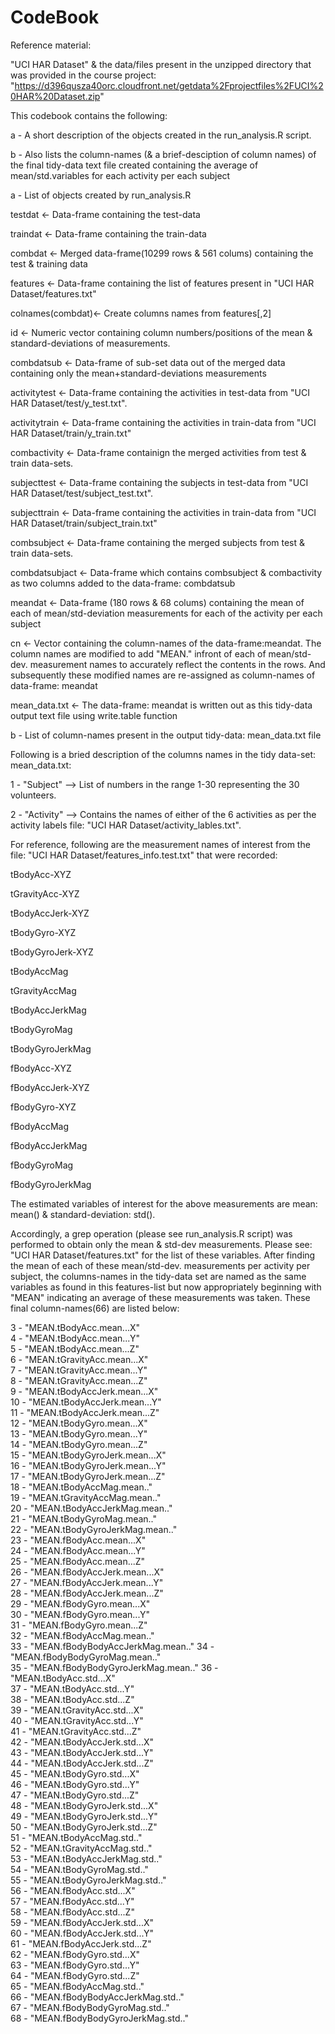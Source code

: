 CodeBook
==========

Reference material:
 
"UCI HAR Dataset" & the data/files present in the unzipped directory that was provided in the course project: "https://d396qusza40orc.cloudfront.net/getdata%2Fprojectfiles%2FUCI%20HAR%20Dataset.zip"

This codebook contains the following:

a - A short description of the objects created in the run_analysis.R script.
    
b - Also lists the column-names (& a brief-desciption of column names) of the final tidy-data text file created containing the average of mean/std.variables for each activity per each subject
    

a - List of objects created by run_analysis.R

testdat          <- Data-frame containing the test-data

traindat         <- Data-frame containing the train-data 

combdat          <- Merged data-frame(10299 rows & 561 colums) containing the test & training data

features         <- Data-frame containing the list of features present in "UCI HAR Dataset/features.txt"

colnames(combdat)<- Create columns names from features[,2] 

id               <- Numeric vector containing column numbers/positions of the mean & standard-deviations of measurements. 

combdatsub       <- Data-frame of sub-set data out of the merged data containing only the mean+standard-deviations measurements

activitytest     <- Data-frame containing the activities in test-data from "UCI HAR Dataset/test/y_test.txt".

activitytrain    <- Data-frame containing the activities in train-data from "UCI HAR Dataset/train/y_train.txt"

combactivity     <- Data-frame containign the merged activities from test & train data-sets. 

subjecttest      <- Data-frame containing the subjects in test-data from "UCI HAR Dataset/test/subject_test.txt".

subjecttrain     <- Data-frame containing the activities in train-data from "UCI HAR Dataset/train/subject_train.txt"

combsubject      <- Data-frame containing the merged subjects from test & train data-sets. 

combdatsubjact   <- Data-frame which contains combsubject & combactivity as two columns added to the data-frame: combdatsub

meandat          <- Data-frame (180 rows & 68 colums) containing the mean of each of mean/std-deviation measurements for each of the activity per each subject

cn               <- Vector containing the column-names of the data-frame:meandat. The column names are modified to add "MEAN." infront of each of mean/std-dev. measurement names to accurately reflect the contents in the rows. And subsequently these modified names are re-assigned as column-names of data-frame: meandat

mean_data.txt    <- The data-frame: meandat is written out as this tidy-data output text file using write.table function

b - List of column-names present in the output tidy-data: mean_data.txt file

Following is a bried description of the columns names in the tidy data-set: mean_data.txt: 

1 - "Subject"   --> List of numbers in the range 1-30 representing the 30 volunteers.                        

2 - "Activity"  --> Contains the names of either of the 6 activities as per the activity labels file:  "UCI HAR Dataset/activity_lables.txt".      

For reference, following are the measurement names of interest from the file: "UCI HAR Dataset/features_info.test.txt" that were recorded: 

tBodyAcc-XYZ

tGravityAcc-XYZ

tBodyAccJerk-XYZ

tBodyGyro-XYZ

tBodyGyroJerk-XYZ

tBodyAccMag

tGravityAccMag

tBodyAccJerkMag

tBodyGyroMag

tBodyGyroJerkMag

fBodyAcc-XYZ

fBodyAccJerk-XYZ

fBodyGyro-XYZ

fBodyAccMag

fBodyAccJerkMag

fBodyGyroMag

fBodyGyroJerkMag

The estimated variables of interest for the above measurements are mean: mean() & standard-deviation: std().

Accordingly, a grep operation (please see run_analysis.R script) was performed to obtain only the mean & std-dev measurements. Please see: "UCI HAR Dataset/features.txt" for the list of these variables. After finding the mean of each of these mean/std-dev. measurements per activity per subject, the columns-names in the tidy-data set are named as the same variables as found in this features-list but now appropriately beginning with "MEAN" indicating an average of these measurements was taken. These final column-names(66) are listed below:

3 - "MEAN.tBodyAcc.mean...X"          
4 - "MEAN.tBodyAcc.mean...Y"           
5 - "MEAN.tBodyAcc.mean...Z"           
6 - "MEAN.tGravityAcc.mean...X"       
7 - "MEAN.tGravityAcc.mean...Y"        
8 - "MEAN.tGravityAcc.mean...Z"        
9 - "MEAN.tBodyAccJerk.mean...X"      
10 - "MEAN.tBodyAccJerk.mean...Y"       
11 - "MEAN.tBodyAccJerk.mean...Z"       
12 - "MEAN.tBodyGyro.mean...X"         
13 - "MEAN.tBodyGyro.mean...Y"          
14 - "MEAN.tBodyGyro.mean...Z"          
15 - "MEAN.tBodyGyroJerk.mean...X"     
16 - "MEAN.tBodyGyroJerk.mean...Y"      
17 - "MEAN.tBodyGyroJerk.mean...Z"      
18 - "MEAN.tBodyAccMag.mean.."         
19 - "MEAN.tGravityAccMag.mean.."       
20 - "MEAN.tBodyAccJerkMag.mean.."      
21 - "MEAN.tBodyGyroMag.mean.."        
22 - "MEAN.tBodyGyroJerkMag.mean.."     
23 - "MEAN.fBodyAcc.mean...X"           
24 - "MEAN.fBodyAcc.mean...Y"          
25 - "MEAN.fBodyAcc.mean...Z"           
26 - "MEAN.fBodyAccJerk.mean...X"       
27 - "MEAN.fBodyAccJerk.mean...Y"      
28 - "MEAN.fBodyAccJerk.mean...Z"       
29 - "MEAN.fBodyGyro.mean...X"          
30 - "MEAN.fBodyGyro.mean...Y"         
31 - "MEAN.fBodyGyro.mean...Z"          
32 - "MEAN.fBodyAccMag.mean.."          
33 - "MEAN.fBodyBodyAccJerkMag.mean.." 
34 - "MEAN.fBodyBodyGyroMag.mean.."     
35 - "MEAN.fBodyBodyGyroJerkMag.mean.." 
36 - "MEAN.tBodyAcc.std...X"           
37 - "MEAN.tBodyAcc.std...Y"            
38 - "MEAN.tBodyAcc.std...Z"            
39 - "MEAN.tGravityAcc.std...X"        
40 - "MEAN.tGravityAcc.std...Y"         
41 - "MEAN.tGravityAcc.std...Z"         
42 - "MEAN.tBodyAccJerk.std...X"       
43 - "MEAN.tBodyAccJerk.std...Y"        
44 - "MEAN.tBodyAccJerk.std...Z"        
45 - "MEAN.tBodyGyro.std...X"          
46 - "MEAN.tBodyGyro.std...Y"           
47 - "MEAN.tBodyGyro.std...Z"           
48 - "MEAN.tBodyGyroJerk.std...X"      
49 - "MEAN.tBodyGyroJerk.std...Y"       
50 - "MEAN.tBodyGyroJerk.std...Z"       
51 - "MEAN.tBodyAccMag.std.."          
52 - "MEAN.tGravityAccMag.std.."        
53 - "MEAN.tBodyAccJerkMag.std.."       
54 - "MEAN.tBodyGyroMag.std.."         
55 - "MEAN.tBodyGyroJerkMag.std.."      
56 - "MEAN.fBodyAcc.std...X"            
57 - "MEAN.fBodyAcc.std...Y"           
58 - "MEAN.fBodyAcc.std...Z"            
59 - "MEAN.fBodyAccJerk.std...X"        
60 - "MEAN.fBodyAccJerk.std...Y"       
61 - "MEAN.fBodyAccJerk.std...Z"        
62 - "MEAN.fBodyGyro.std...X"           
63 - "MEAN.fBodyGyro.std...Y"          
64 - "MEAN.fBodyGyro.std...Z"           
65 - "MEAN.fBodyAccMag.std.."           
66 - "MEAN.fBodyBodyAccJerkMag.std.."  
67 - "MEAN.fBodyBodyGyroMag.std.."      
68 - "MEAN.fBodyBodyGyroJerkMag.std.." 

